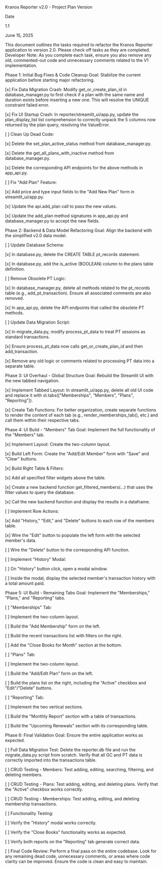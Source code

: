 Kranos Reporter v2.0 - Project Plan
Version

Date

1.1

June 15, 2025

This document outlines the tasks required to refactor the Kranos Reporter application to version 2.0. Please check off tasks as they are completed. Developer Note: As you complete each task, ensure you also remove any old, commented-out code and unnecessary comments related to the V1 implementation.

Phase 1: Initial Bug Fixes & Code Cleanup
Goal: Stabilize the current application before starting major refactoring.

[x] Fix Data Migration Crash: Modify get_or_create_plan_id in database_manager.py to first check if a plan with the same name and duration exists before inserting a new one. This will resolve the UNIQUE constraint failed error.

[x] Fix UI Startup Crash: In reporter/streamlit_ui/app.py, update the plan_display_list list comprehension to correctly unpack the 5 columns now returned by the plan query, resolving the ValueError.

[ ] Clean Up Dead Code:

[x] Delete the set_plan_active_status method from database_manager.py.

[x] Delete the get_all_plans_with_inactive method from database_manager.py.

[x] Delete the corresponding API endpoints for the above methods in app_api.py.

[ ] Fix "Add Plan" Feature:

[x] Add price and type input fields to the "Add New Plan" form in streamlit_ui/app.py.

[x] Update the api.add_plan call to pass the new values.

[x] Update the add_plan method signatures in app_api.py and database_manager.py to accept the new fields.

Phase 2: Backend & Data Model Refactoring
Goal: Align the backend with the simplified v2.0 data model.

[ ] Update Database Schema:

[x] In database.py, delete the CREATE TABLE pt_records statement.

[x] In database.py, add the is_active (BOOLEAN) column to the plans table definition.

[ ] Remove Obsolete PT Logic:

[x] In database_manager.py, delete all methods related to the pt_records table (e.g., add_pt_transaction). Ensure all associated comments are also removed.

[x] In app_api.py, delete the API endpoints that called the obsolete PT methods.

[ ] Update Data Migration Script:

[x] In migrate_data.py, modify process_pt_data to treat PT sessions as standard transactions.

[x] Ensure process_pt_data now calls get_or_create_plan_id and then add_transaction.

[x] Remove any old logic or comments related to processing PT data into a separate table.

Phase 3: UI Overhaul - Global Structure
Goal: Rebuild the Streamlit UI with the new tabbed navigation.

[x] Implement Tabbed Layout: In streamlit_ui/app.py, delete all old UI code and replace it with st.tabs(["Memberships", "Members", "Plans", "Reporting"]).

[x] Create Tab Functions: For better organization, create separate functions to render the content of each tab (e.g., render_memberships_tab(), etc.) and call them within their respective tabs.

Phase 4: UI Build - "Members" Tab
Goal: Implement the full functionality of the "Members" tab.

[x] Implement Layout: Create the two-column layout.

[x] Build Left Form: Create the "Add/Edit Member" form with "Save" and "Clear" buttons.

[x] Build Right Table & Filters:

[x] Add all specified filter widgets above the table.

[x] Create a new backend function get_filtered_members(...) that uses the filter values to query the database.

[x] Call the new backend function and display the results in a dataframe.

[ ] Implement Row Actions:

[x] Add "History," "Edit," and "Delete" buttons to each row of the members table.

[x] Wire the "Edit" button to populate the left form with the selected member's data.

[ ] Wire the "Delete" button to the corresponding API function.

[ ] Implement "History" Modal:

[ ] On "History" button click, open a modal window.

[ ] Inside the modal, display the selected member's transaction history with a total amount paid.

Phase 5: UI Build - Remaining Tabs
Goal: Implement the "Memberships," "Plans," and "Reporting" tabs.

[ ] "Memberships" Tab:

[ ] Implement the two-column layout.

[ ] Build the "Add Membership" form on the left.

[ ] Build the recent transactions list with filters on the right.

[ ] Add the "Close Books for Month" section at the bottom.

[ ] "Plans" Tab:

[ ] Implement the two-column layout.

[ ] Build the "Add/Edit Plan" form on the left.

[ ] Build the plans list on the right, including the "Active" checkbox and "Edit"/"Delete" buttons.

[ ] "Reporting" Tab:

[ ] Implement the two vertical sections.

[ ] Build the "Monthly Report" section with a table of transactions.

[ ] Build the "Upcoming Renewals" section with its corresponding table.

Phase 6: Final Validation
Goal: Ensure the entire application works as expected.

[ ] Full Data Migration Test: Delete the reporter.db file and run the migrate_data.py script from scratch. Verify that all GC and PT data is correctly imported into the transactions table.

[ ] CRUD Testing - Members: Test adding, editing, searching, filtering, and deleting members.

[ ] CRUD Testing - Plans: Test adding, editing, and deleting plans. Verify that the "Active" checkbox works correctly.

[ ] CRUD Testing - Memberships: Test adding, editing, and deleting membership transactions.

[ ] Functionality Testing:

[ ] Verify the "History" modal works correctly.

[ ] Verify the "Close Books" functionality works as expected.

[ ] Verify both reports on the "Reporting" tab generate correct data.

[ ] Final Code Review: Perform a final pass on the entire codebase. Look for any remaining dead code, unnecessary comments, or areas where code clarity can be improved. Ensure the code is clean and easy to maintain.